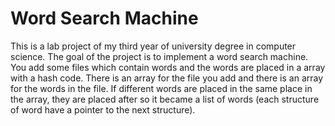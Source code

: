 # Word Search Machine

This is a lab project of my third year of university degree in computer science.
The goal of the project is to implement a word search machine. You add some files which contain words and the words are placed in a array with a hash code.
There is an array for the file you add and there is an array for the words in the file. If different words are placed in the same place in the array, they are placed after so it became a list of words (each structure of word have a pointer to the next structure).

